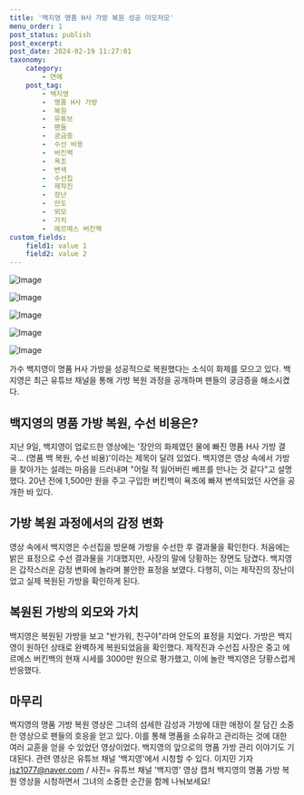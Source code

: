 ```yaml
---
title: '백지영 명품 H사 가방 복원 성공 이모저모'
menu_order: 1
post_status: publish
post_excerpt: 
post_date: 2024-02-19 11:27:01
taxonomy:
    category:
        - 연예
    post_tag:
        - 백지영
        -  명품 H사 가방
        -  복원
        -  유튜브
        -  팬들
        -  궁금증
        -  수선 비용
        -  버킨백
        -  욕조
        -  변색
        -  수선집
        -  제작진
        -  장난
        -  안도
        -  외모
        -  가치
        -  에르메스 버킨백
custom_fields:
    field1: value 1
    field2: value 2
---
```


![Image](https://mimgnews.pstatic.net/image/213/2024/02/13/0001286077_001_20240213000601326.jpg?type=w540)

![Image](https://ssl.pstatic.net/mimgnews/image/213/2024/02/13/0001286077_002_20240213000601431.jpg?type=w540)

![Image](https://mimgnews.pstatic.net/image/213/2024/02/13/0001286077_003_20240213000601538.jpg?type=w540)

![Image](https://ssl.pstatic.net/mimgnews/image/213/2024/02/13/0001286077_004_20240213000601633.jpg?type=w540)

![Image](https://mimgnews.pstatic.net/image/213/2024/02/13/0001286077_005_20240213000601794.jpg?type=w540)

가수 백지영이 명품 H사 가방을 성공적으로 복원했다는 소식이 화제를 모으고 있다. 백지영은 최근 유튜브 채널을 통해 가방 복원 과정을 공개하며 팬들의 궁금증을 해소시켰다. 
## 백지영의 명품 가방 복원, 수선 비용은?
지난 9일, 백지영이 업로드한 영상에는 '장안의 화제였던 물에 빠진 명품 H사 가방 결국... (명품 백 복원, 수선 비용)'이라는 제목이 달려 있었다. 백지영은 영상 속에서 가방을 찾아가는 설레는 마음을 드러내며 "어릴 적 잃어버린 베프를 만나는 것 같다"고 설명했다. 20년 전에 1,500만 원을 주고 구입한 버킨백이 욕조에 빠져 변색되었던 사연을 공개한 바 있다. 
## 가방 복원 과정에서의 감정 변화
영상 속에서 백지영은 수선집을 방문해 가방을 수선한 후 결과물을 확인한다. 처음에는 밝은 표정으로 수선 결과물을 기대했지만, 사장의 말에 당황하는 장면도 담겼다. 백지영은 갑작스러운 감정 변화에 놀라며 불안한 표정을 보였다. 다행히, 이는 제작진의 장난이었고 실제 복원된 가방을 확인하게 된다.
## 복원된 가방의 외모와 가치
백지영은 복원된 가방을 보고 "반가워, 친구야"라며 안도의 표정을 지었다. 가방은 백지영이 원하던 상태로 완벽하게 복원되었음을 확인했다. 제작진과 수선집 사장은 중고 에르메스 버킨백의 현재 시세를 3000만 원으로 평가했고, 이에 놀란 백지영은 당황스럽게 반응했다. 
## 마무리
백지영의 명품 가방 복원 영상은 그녀의 섬세한 감성과 가방에 대한 애정이 잘 담긴 소중한 영상으로 팬들의 호응을 얻고 있다. 이를 통해 명품을 소유하고 관리하는 것에 대한 여러 교훈을 얻을 수 있었던 영상이었다. 백지영의 앞으로의 명품 가방 관리 이야기도 기대된다. 관련 영상은 유튜브 채널 '백지영'에서 시청할 수 있다.
이지민 기자 jsz1077@naver.com / 사진= 유튜브 채널 '백지영' 영상 캡처
백지영의 명품 가방 복원 영상을 시청하면서 그녀의 소중한 순간을 함께 나눠보세요!
